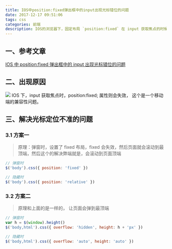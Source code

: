 ```yaml
---
title: IOS中position:fixed弹出框中的input出现光标错位的问题
date: 2017-12-17 09:51:06
tags: css
categories: 前端
description: IOS的浏览器下，固定布局 `position:fixed` 在 input 获取焦点的时候，就会失效，导致页面样式出问题， 本文主要讲解： 为什么出现？ 如何解决？ 
---
```


## 一、参考文章

[IOS 中 position:fixed 弹出框中的 input 出现光标错位的问题](https://www.cnblogs.com/NatChen/p/7941133.html)

## 二、出现原因

![](https://ws1.sinaimg.cn/large/006tNc79gy1fmjj2rqq4yj30ku112mym.jpg)
IOS 下，input 获取焦点时，position:fixed; 属性则会失效， 这个是一个移动端的兼容性问题。

## 三、解决光标定位不准的问题

### 3.1 方案一

> 原理：弹窗时，设置了 fixed 布局，fixed 会失效，然后页面就会滚动到最顶端，然后这个的解决弊端就是，会滚动到页面顶端

```javascript
// 弹窗时
$('body').css({ position: 'fixed' })

// 隐藏时
$('body').css({ position: 'relative' })
```

### 3.2 方案二

> 原理和上面的是一样的， 让页面会弹到最顶端

```javascript
// 弹窗时
var h = $(window).height()
$('body,html').css({ overflow: 'hidden', height: h + 'px' })

// 隐藏时
$('body,html').css({ overflow: 'auto', height: 'auto' })
```
